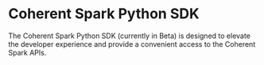 # Coherent Spark Python SDK

The Coherent Spark Python SDK (currently in Beta) is designed to elevate the developer
experience and provide a convenient access to the Coherent Spark APIs.
